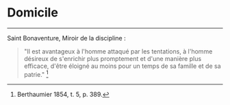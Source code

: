 # Domicile

***

Saint Bonaventure, Miroir de la discipline :

> "Il est avantageux à l'homme attaqué par les tentations, à l'homme désireux de s'enrichir plus promptement et d'une manière plus efficace, d'être éloigné au moins pour un temps de sa famille et de sa patrie." [^2]

[^2]: Berthaumier 1854, t. 5, p. 389.


